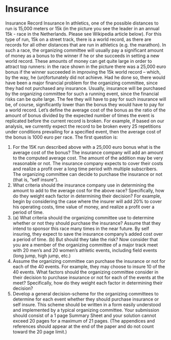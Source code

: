 # Insurance
Insurance
Record Insurance
In athletics, one of the possible distances to run is
15,000 meters or 15k (in the picture you see the
leader in an annual 15k - race in the Netherlands.
Please see Wikipedia article below). For this type of
run, 15k on a street track, there is a world record, as
there are records for all other distances that are run
in athletics (e.g. the marathon). In such a race, the organizing committee will usually pay a
significant amount of money as a bonus to the winner if he or she succeeds in setting a new
world record. These amounts of money can get quite large in order to attract top runners:
in the race shown in the picture there was a 25,000 euro bonus if the winner succeeded in
improving the 15k world record – which, by the way, he (un)fortunately did not achieve.
Had he done so, there would have been a major financial problem for the organizing
committee, since they had not purchased any insurance.
Usually, insurance will be purchased by the organizing committee for such a running event,
since the financial risks can be quite large. The fee they will have to pay for such insurance
will be, of course, significantly lower than the bonus they would have to pay for a world
record. Let’s define the average cost of the bonus as the ratio of the amount of bonus
divided by the expected number of times the event is replicated before the current record
is broken. For example, if based on our analysis, we currently expect the record to be
broken every 25 repetitions under conditions prevailing for a specified event, then the
average cost of the bonus is 1000 euro per race. The first question is:
1. For the 15K run described above with a 25,000 euro bonus what is the
average cost of the bonus?
The insurance company will add an amount to the computed average cost. The amount of
the addition may be very reasonable or not. The insurance company expects to cover their
costs and realize a profit over a long time period with multiple subscribers. The organizing
committee can decide to purchase the insurance or not (that is, “self insure”).
2. What criteria should the insurance company use in determining the amount to add
to the average cost for the above race? Specifically, how do they weight each factor
in determining their decision? For example, begin by considering the case where
the insurer will add 20% to cover his operating costs, time value of money, and
realize a profit over a period of time.
3. (a) What criteria should the organizing committee use to determine whether or
not they should purchase the insurance? Assume that they intend to sponsor this
race many times in the near future. By self insuring, they expect to save the
insurance company’s added cost over a period of time.
(b) But should they take the risk?
Now consider that you are a member of the organizing committee of a major track meet
with 20 men’s and 20 women’s athletic events, including field events (long jump, high
jump, etc.)
4. Assume the organizing committee can purchase the insurance or not for each of
the 40 events. For example, they may choose to insure 10 of the 40 events. What
factors should the organizing committee consider in their decision to purchase
insurance or not for each of the events at the meet? Specifically, how do they
weight each factor in determining their decision?
5. Develop a general decision-scheme for the organizing committees to determine for
each event whether they should purchase insurance or self insure. This scheme
should be written in a form easily understood and implemented by a typical
organizing committee.
Your submission should consist of a 1 page Summary Sheet and your solution cannot
exceed 20 pages for a maximum of 21 pages. (The appendices and references should
appear at the end of the paper and do not count toward the 20 page limit.)
